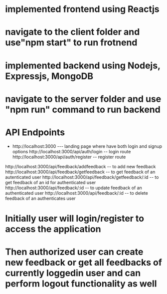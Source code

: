 # implemented frontend using Reactjs

# navigate to the client folder and use"npm start" to run frotnend

# implemented backend using Nodejs, Expressjs, MongoDB

# navigate to the server folder and use "npm run" command to run backend

# API Endpoints
* http://localhost:3000 --- landing page where have both login and signup options
http://localhost:3000/api/auth/login -- login route
http://localhost:3000/api/auth/register -- register route

http://localhost:3000/api/feedback/addfeedback -- to add new feedback
http://localhost:3000/api/feedback/getfeedback -- to get feedback of an autenticated user
http://localhost:3000/api/feedback/getfeedback/:id -- to get feedback of an id for authenticated user
http://localhost:3000/api/feedback/:id -- to update feedback of an authenticated user
http://localhost:3000/api/feedback/:id -- to delete feedback of an authenticates user



# Initially user will login/register to access the application

# Then authorized user can create new feedback or get all feedbacks of currently loggedin user and can perform logout functionality as well
